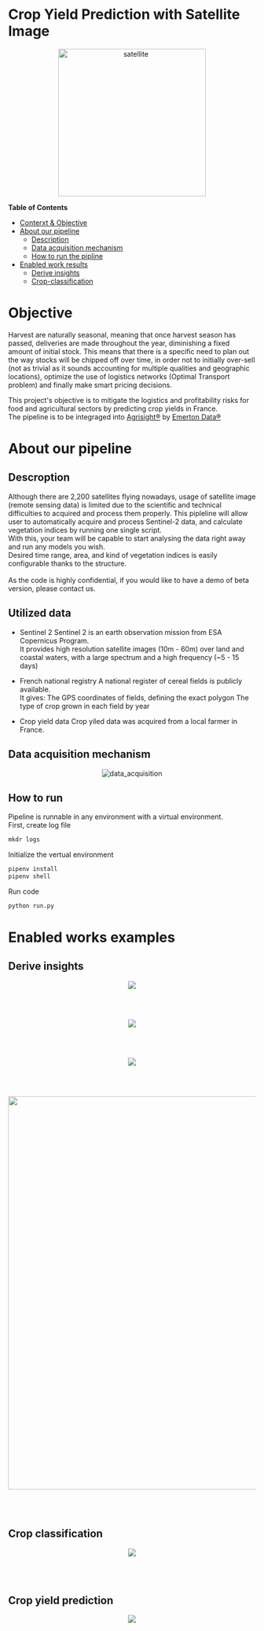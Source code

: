 # Crop Yield Prediction with Satellite Image
<p align="center">
<img src="./images/satellite.png" alt="satellite" width="300">
</p>

<!-- markdown-toc start - Don't edit this section. Run M-x markdown-toc-refresh-toc -->

**Table of Contents**
- [Conterxt & Objective](#objective)
- [About our pipeline](#about-our-pipeline)
  - [Description](#description-of-pipeline)
  - [Data acquisition mechanism](#data-acquisition-mechanism)
  - [How to run the pipline](#how-to-run-the-pipeline)
- [Enabled work results](enabled-work-examples)
  - [Derive insights](#derive-insights)
  - [Crop-classification](#crop-classification)
<!-- markdown-toc end -->


# Objective
Harvest are naturally seasonal, meaning that once harvest season has passed, deliveries are made throughout the year, diminishing a fixed amount of initial
stock. This means that there is a specific need to plan out the way stocks will be chipped off over time, in order not to initially over-sell (not as trivial as it sounds accounting for multiple qualities and geographic locations), optimize the use of logistics networks (Optimal Transport problem) and finally make smart pricing decisions.

This project's objective is to mitigate the logistics and profitability risks for food and agricultural sectors by predicting crop yields in France. <br>
The pipeline is to be integraged into [Agrisight®](https://agrisight.emerton-data.com/?page_id=320&lang=en) by [Emerton Data®](https://www.emerton-data.com/)

# About our pipeline

## Descroption
Although there are 2,200 satellites flying nowadays, usage of satellite image (remote sensing data) is limited due to the scientific and technical difficulties to acquired and process them properly. This pipleline will allow user to automatically acquire and process Sentinel-2 data, and calculate vegetation indices by running one single script.<br>
With this, your team will be capable to start analysing the data right away and run any models you wish.<br>
Desired time range, area, and kind of vegetation indices is easily configurable thanks to the structure.<br><br>
As the code is highly confidential, if you would like to have a demo of beta version, please contact us.

## Utilized data
- Sentinel 2
Sentinel 2 is an earth observation mission from ESA Copernicus Program. <br>
It provides high resolution satellite images (10m - 60m) over land and coastal waters, with a large spectrum and a high frequency (~5 - 15 days) <br>

- French national registry
A national register of cereal fields is publicly available. <br>
It gives:
The GPS coordinates of fields, defining the exact polygon
The type of crop grown in each field by year

- Crop yield data
Crop yiled data was acquired from a local farmer in France.  <br>


## Data acquisition mechanism

<p align="center">
<img src="./images/data_acquisition.png" alt="data_acquisition">
</p>

## How to run
Pipeline is runnable in any environment with a virtual environment.<br>
First, create log file
```python
mkdr logs
```
Initialize the vertual environment
```python
pipenv install
pipenv shell
```

Run code
```python
python run.py 
```

# Enabled works examples
## Derive insights
<p align="center">
<img src="./images/vi_evolution_map.png">
</p>
<br><br>

<p align="center">
<img src="./images/vi_evolution_lineplot.png">
</p>
<br><br>

<p align="center">
<img src="./images/vi_evolution_heatmap.png">
</p>
<br><br>

<p align="center">
<img src="./images/lr.png" width="800">
</p>
<br><br>

## Crop classification
<p align="center">
<img src="./images/classification_result.png">
</p>
<br><br>

## Crop yield prediction
<p align="center">
<img src="./images/time_series.png">
</p>
